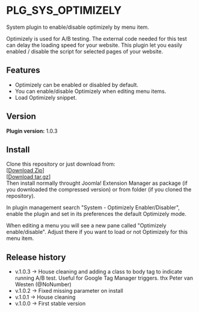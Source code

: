 PLG_SYS_OPTIMIZELY
==============  

System plugin to enable/disable optimizely by menu item.  

Optimizely is used for A/B testing. The external code needed for this test can delay the loading speed for your website. This plugin let you easily enabled / disable the script for selected pages of your website.

Features   
---------------  
* Optimizely can be enabled or disabled by default.
* You can enable/disable Optimizely when editing menu items.
* Load Optimizely snippet.  

Version 
---------------
**Plugin version:** 1.0.3

Install
---------------
Clone this repository or just download from:  
[[Download Zip](https://github.com/hans2103/plg_system_optimizely/zipball/master)]  
[[Download tar.gz](https://github.com/hans2103/plg_system_optimizely/tarball/master)]  
Then install normally throught Joomla! Extension Manager as package (if you downloaded the compressed version) or from folder (if you cloned the repository).  

In plugin management search "System - Optimizely Enabler/Disabler", enable the plugin and set in its preferences the default Optimizely mode.  

When editing a menu you will see a new pane called "Optimizely enable/disable". Adjust there if you want to load or not Optimizely for this menu item.

Release history 
---------------
* v.1.0.3 -> House cleaning and adding a class to body tag to indicate running A/B test. Useful for Google Tag Manager triggers. thx Peter van Westen (@NoNumber)
* v.1.0.2 -> Fixed missing parameter on install
* v.1.0.1 -> House cleaning
* v.1.0.0 -> First stable version  
